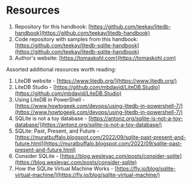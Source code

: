 # Resources

1. Repository for this handbook: [https://github.com/teekay/litedb-handbook](https://github.com/teekay/litedb-handbook)
2. Code repository with samples from this handbook: [https://github.com/teekay/litedb-sqlite-handbook](https://github.com/teekay/litedb-sqlite-handbook)
3. Author's website: [https://tomaskohl.com](https://tomaskohl.com)

Assorted additional resources worth reading:

1. LiteDB website - [https://www.litedb.org/](https://www.litedb.org/)
2. LiteDB Studio - [https://github.com/mbdavid/LiteDB.Studio](https://github.com/mbdavid/LiteDB.Studio)
3. Using LiteDB in PowerShell - [https://www.howtogeek.com/devops/using-litedb-in-powershell-7/](https://www.howtogeek.com/devops/using-litedb-in-powershell-7/)
4. SQLite is not a toy database - [https://antonz.org/sqlite-is-not-a-toy-database/](https://antonz.org/sqlite-is-not-a-toy-database/)
5. SQLite: Past, Present, and Future - [https://muratbuffalo.blogspot.com/2022/09/sqlite-past-present-and-future.html](https://muratbuffalo.blogspot.com/2022/09/sqlite-past-present-and-future.html)
6. Consider SQLite - [https://blog.wesleyac.com/posts/consider-sqlite](https://blog.wesleyac.com/posts/consider-sqlite)
7. How the SQLite Virtual Machine Works - [https://fly.io/blog/sqlite-virtual-machine/](https://fly.io/blog/sqlite-virtual-machine/)
